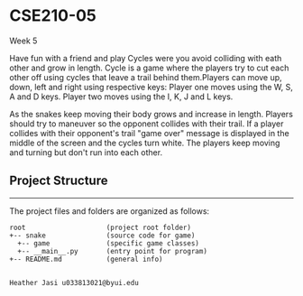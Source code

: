 # CSE210-05
Week 5

Have fun with a friend and play Cycles were you avoid colliding with eath other and grow in length. Cycle is a game where the players try to cut each other off using cycles that leave a trail behind them.Players can move up, down, left and right using respective keys:
Player one moves using the W, S, A and D keys.
Player two moves using the I, K, J and L keys.

As the snakes keep moving their body grows and increase in length. Players should try to maneuver so the opponent collides with their trail. If a player collides with their opponent's trail "game over" message is displayed in the middle of the screen and the cycles turn white. The players keep moving and turning but don't run into each other.

## Project Structure
---
The project files and folders are organized as follows:
```
root                    (project root folder)
+-- snake               (source code for game)
  +-- game              (specific game classes)
  +-- __main__.py       (entry point for program)
+-- README.md           (general info)


Heather Jasi u033813021@byui.edu